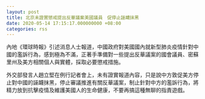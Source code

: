 ```yaml
---
layout: post
title: 北京未證實懲戒提出反華議案美國議員　促停止誣衊抹黑
date: 2020-05-14 17:15:17.000000000 +08:00
categories: rss
---
```


內地《環球時報》引述消息人士報道，中國政府對美國國內就新型肺炎疫情針對中國的濫訴行為，感到極為不滿，正著手準備對一些提出反華議案的國會議員、密蘇里州及美方相關個人與實體，採取必要懲戒措施。

外交部發言人趙立堅在例行記者會上，未有證實報道內容，只是說中方敦促美方停止對中國的誣衊抹黑，停止審議推進有關反華議案，制止針對中方的濫訴行為，將精力放到抗擊疫情及維護美國人的生命健康，不要再搞這種無聊的指責遊戲。
